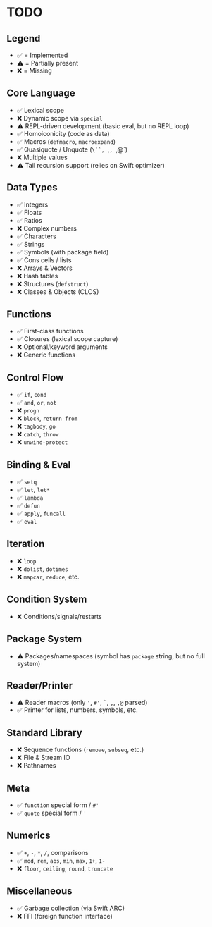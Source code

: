 # TODO

## Legend
- ✅ = Implemented
- ⚠️ = Partially present
- ❌ = Missing

## Core Language
- ✅ Lexical scope
- ❌ Dynamic scope via `special`
- ⚠️ REPL-driven development (basic eval, but no REPL loop)
- ✅ Homoiconicity (code as data)
- ✅ Macros (`defmacro`, `macroexpand`)
- ✅ Quasiquote / Unquote (`\``, `,`, `,@`)
- ❌ Multiple values
- ⚠️ Tail recursion support (relies on Swift optimizer)

## Data Types
- ✅ Integers
- ✅ Floats
- ✅ Ratios
- ❌ Complex numbers
- ✅ Characters
- ✅ Strings
- ✅ Symbols (with package field)
- ✅ Cons cells / lists
- ❌ Arrays & Vectors
- ❌ Hash tables
- ❌ Structures (`defstruct`)
- ❌ Classes & Objects (CLOS)

## Functions
- ✅ First-class functions
- ✅ Closures (lexical scope capture)
- ❌ Optional/keyword arguments
- ❌ Generic functions

## Control Flow
- ✅ `if`, `cond`
- ✅ `and`, `or`, `not`
- ❌ `progn`
- ❌ `block`, `return-from`
- ❌ `tagbody`, `go`
- ❌ `catch`, `throw`
- ❌ `unwind-protect`

## Binding & Eval
- ✅ `setq`
- ✅ `let`, `let*`
- ✅ `lambda`
- ✅ `defun`
- ✅ `apply`, `funcall`
- ✅ `eval`

## Iteration
- ❌ `loop`
- ❌ `dolist`, `dotimes`
- ❌ `mapcar`, `reduce`, etc.

## Condition System
- ❌ Conditions/signals/restarts

## Package System
- ⚠️ Packages/namespaces (symbol has `package` string, but no full system)

## Reader/Printer
- ⚠️ Reader macros (only `'`, `#'`, `` ` ``, `,`, `,@` parsed)
- ✅ Printer for lists, numbers, symbols, etc.

## Standard Library
- ❌ Sequence functions (`remove`, `subseq`, etc.)
- ❌ File & Stream IO
- ❌ Pathnames

## Meta
- ✅ `function` special form / `#'`
- ✅ `quote` special form / `'`

## Numerics
- ✅ `+`, `-`, `*`, `/`, comparisons
- ✅ `mod`, `rem`, `abs`, `min`, `max`, `1+`, `1-`
- ❌ `floor`, `ceiling`, `round`, `truncate`

## Miscellaneous
- ✅ Garbage collection (via Swift ARC)
- ❌ FFI (foreign function interface)
